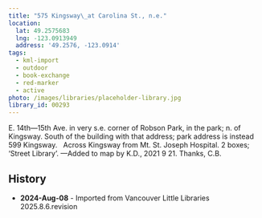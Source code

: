 ```yaml
---
title: "575 Kingsway\_at Carolina St., n.e."
location:
  lat: 49.2575683
  lng: -123.0913949
  address: '49.2576, -123.0914'
tags:
  - kml-import
  - outdoor
  - book-exchange
  - red-marker
  - active
photo: /images/libraries/placeholder-library.jpg
library_id: 00293
---
```

E. 14th—15th Ave. in very s.e. corner of Robson Park, in the park; n. of Kingsway.
South of the building with that address; park address is instead 599 Kingsway.  
Across Kingsway from Mt. St. Joseph Hospital.
2 boxes; ‘Street Library’.
—Added to map by K.D., 2021 9 21. Thanks, C.B.

## History
- **2024-Aug-08** - Imported from Vancouver Little Libraries 2025.8.6.revision
